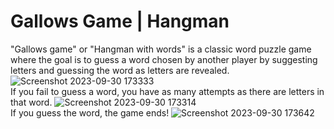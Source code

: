 # Gallows Game | Hangman
"Gallows game" or "Hangman with words" is a classic word puzzle game where the goal is to guess a word chosen by another player by suggesting letters and guessing the word as letters are revealed.
![Screenshot 2023-09-30 173333](https://github.com/ilyag26/console-gallows/assets/30949511/d08f1b4e-cace-42df-a663-78b404733e9f)<br>
If you fail to guess a word, you have as many attempts as there are letters in that word.
![Screenshot 2023-09-30 173314](https://github.com/ilyag26/console-gallows/assets/30949511/407b465b-60e8-4a73-8632-4ec26d42c708)<br>
If you guess the word, the game ends!
![Screenshot 2023-09-30 173642](https://github.com/ilyag26/console-gallows/assets/30949511/4635743c-2576-497b-a0fd-b0026ce30519)
